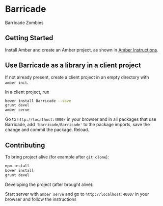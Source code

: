 # Barricade

Barricade Zombies

## Getting Started

Install Amber and create an Amber project,
as shown in [Amber Instructions](https://lolg.it/amber/amber#prerequisites).

## Use Barricade as a library in a client project

If not already present, create a client project
in an empty directory with `amber init`.

In a client project, run

```sh
bower install Barricade --save
grunt devel
amber serve
```

Go to `http://localhost:4000/` in your browser and
in all packages that use Barricade,
add `'barricade/Barricade'` to the package imports,
save the change and commit the package. Reload.

## Contributing

To bring project alive (for example after `git clone`):

```sh
npm install
bower install
grunt devel
```

Developing the project (after brought alive):
 
Start server with `amber serve` and go to `http://localhost:4000/` in your browser and follow the instructions
